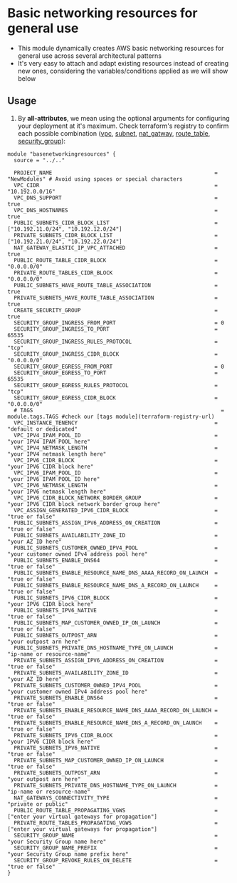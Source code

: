 # Basic networking resources for general use

* This module dynamically creates AWS basic networking resources for general use across several architectural patterns
* It's very easy to attach and adapt existing resources instead of creating new ones, considering the variables/conditions applied as we will show below

## Usage

1. By <b>all-attributes</b>, we mean using the optional arguments for configuring your deployment at it's maximum. Check terraform's registry to confirm each possible combination ([vpc](https://registry.terraform.io/providers/hashicorp/aws/latest/docs/resources/vpc), [subnet](https://registry.terraform.io/providers/hashicorp/aws/latest/docs/resources/subnet), [nat_gatway](https://registry.terraform.io/providers/hashicorp/aws/latest/docs/resources/nat_gateway), [route_table](https://registry.terraform.io/providers/hashicorp/aws/latest/docs/resources/route_table), [security_group](https://registry.terraform.io/providers/hashicorp/aws/latest/docs/resources/security_group)):

```hcl
module "basenetworkingresources" {
  source = "../.."

  PROJECT_NAME                                                   = "NewModules" # Avoid using spaces or special characters
  VPC_CIDR                                                       = "10.192.0.0/16"
  VPC_DNS_SUPPORT                                                = true
  VPC_DNS_HOSTNAMES                                              = true
  PUBLIC_SUBNETS_CIDR_BLOCK_LIST                                 = ["10.192.11.0/24", "10.192.12.0/24"]
  PRIVATE_SUBNETS_CIDR_BLOCK_LIST                                = ["10.192.21.0/24", "10.192.22.0/24"]
  NAT_GATEWAY_ELASTIC_IP_VPC_ATTACHED                            = true
  PUBLIC_ROUTE_TABLE_CIDR_BLOCK                                  = "0.0.0.0/0"
  PRIVATE_ROUTE_TABLES_CIDR_BLOCK                                = "0.0.0.0/0"
  PUBLIC_SUBNETS_HAVE_ROUTE_TABLE_ASSOCIATION                    = true
  PRIVATE_SUBNETS_HAVE_ROUTE_TABLE_ASSOCIATION                   = true
  CREATE_SECURITY_GROUP                                          = true
  SECURITY_GROUP_INGRESS_FROM_PORT                               = 0
  SECURITY_GROUP_INGRESS_TO_PORT                                 = 65535
  SECURITY_GROUP_INGRESS_RULES_PROTOCOL                          = "tcp"
  SECURITY_GROUP_INGRESS_CIDR_BLOCK                              = "0.0.0.0/0"
  SECURITY_GROUP_EGRESS_FROM_PORT                                = 0
  SECURITY_GROUP_EGRESS_TO_PORT                                  = 65535
  SECURITY_GROUP_EGRESS_RULES_PROTOCOL                           = "tcp"
  SECURITY_GROUP_EGRESS_CIDR_BLOCK                               = "0.0.0.0/0"
  # TAGS                                                           = module.tags.TAGS #check our [tags module](terraform-registry-url)
  VPC_INSTANCE_TENENCY                                           = "default or dedicated"
  VPC_IPV4_IPAM_POOL_ID                                          = "your IPV4 IPAM POOL here"
  VPC_IPV4_NETMASK_LENGTH                                        = "your IPV4 netmask length here"
  VPC_IPV6_CIDR_BLOCK                                            = "your IPV6 CIDR block here"
  VPC_IPV6_IPAM_POOL_ID                                          = "your IPV6 IPAM POOL ID here"
  VPC_IPV6_NETMASK_LENGTH                                        = "your IPV6 netmask length here"
  VPC_IPV6_CIDR_BLOCK_NETWORK_BORDER_GROUP                       = "your IPV6 CIDR block network border group here"
  VPC_ASSIGN_GENERATED_IPV6_CIDR_BLOCK                           = "true or false"
  PUBLIC_SUBNETS_ASSIGN_IPV6_ADDRESS_ON_CREATION                 = "true or false"
  PUBLIC_SUBNETS_AVAILABILITY_ZONE_ID                            = "your AZ ID here"
  PUBLIC_SUBNETS_CUSTOMER_OWNED_IPV4_POOL                        = "your customer owned IPv4 address pool here"
  PUBLIC_SUBNETS_ENABLE_DNS64                                    = "true or false"
  PUBLIC_SUBNETS_ENABLE_RESOURCE_NAME_DNS_AAAA_RECORD_ON_LAUNCH  = "true or false"
  PUBLIC_SUBNETS_ENABLE_RESOURCE_NAME_DNS_A_RECORD_ON_LAUNCH     = "true or false"
  PUBLIC_SUBNETS_IPV6_CIDR_BLOCK                                 = "your IPV6 CIDR block here"
  PUBLIC_SUBNETS_IPV6_NATIVE                                     = "true or false"
  PUBLIC_SUBNETS_MAP_CUSTOMER_OWNED_IP_ON_LAUNCH                 = "true or false"
  PUBLIC_SUBNETS_OUTPOST_ARN                                     = "your outpost arn here"
  PUBLIC_SUBNETS_PRIVATE_DNS_HOSTNAME_TYPE_ON_LAUNCH             = "ip-name or resource-name"
  PRIVATE_SUBNETS_ASSIGN_IPV6_ADDRESS_ON_CREATION                = "true or false"
  PRIVATE_SUBNETS_AVAILABILITY_ZONE_ID                           = "your AZ ID here"
  PRIVATE_SUBNETS_CUSTOMER_OWNED_IPV4_POOL                       = "your customer owned IPv4 address pool here"
  PRIVATE_SUBNETS_ENABLE_DNS64                                   = "true or false"
  PRIVATE_SUBNETS_ENABLE_RESOURCE_NAME_DNS_AAAA_RECORD_ON_LAUNCH = "true or false"
  PRIVATE_SUBNETS_ENABLE_RESOURCE_NAME_DNS_A_RECORD_ON_LAUNCH    = "true or false"
  PRIVATE_SUBNETS_IPV6_CIDR_BLOCK                                = "your IPV6 CIDR block here"
  PRIVATE_SUBNETS_IPV6_NATIVE                                    = "true or false"
  PRIVATE_SUBNETS_MAP_CUSTOMER_OWNED_IP_ON_LAUNCH                = "true or false"
  PRIVATE_SUBNETS_OUTPOST_ARN                                    = "your outpost arn here"
  PRIVATE_SUBNETS_PRIVATE_DNS_HOSTNAME_TYPE_ON_LAUNCH            = "ip-name or resource-name"
  NAT_GATEWAYS_CONNECTIVITY_TYPE                                 = "private or public"
  PUBLIC_ROUTE_TABLE_PROPAGATING_VGWS                            = ["enter your virtual gateways for propagation"]
  PRIVATE_ROUTE_TABLES_PROPAGATING_VGWS                          = ["enter your virtual gateways for propagation"]
  SECURITY_GROUP_NAME                                            = "your Security Group name here"
  SECURITY_GROUP_NAME_PREFIX                                     = "your Security Group name prefix here"
  SECURITY_GROUP_REVOKE_RULES_ON_DELETE                          = "true or false"
}
```
